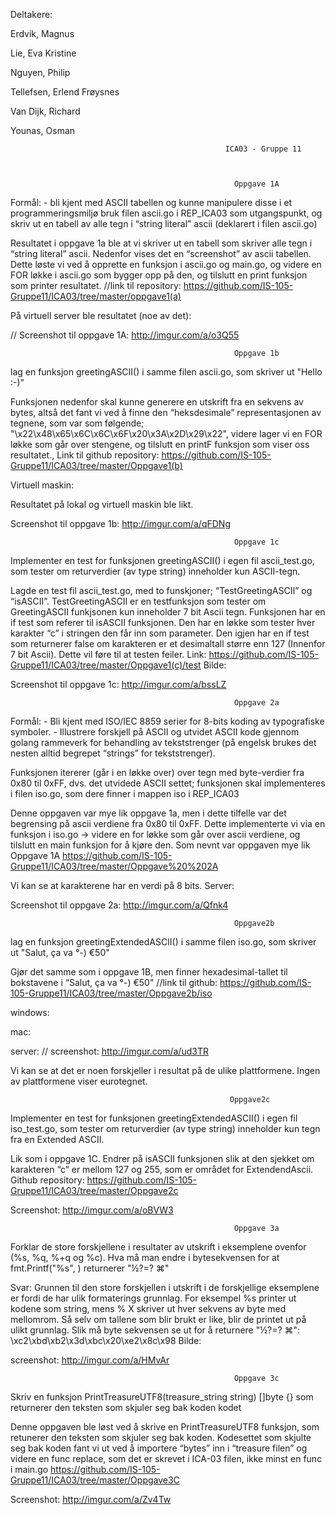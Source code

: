 Deltakere:

Erdvik, Magnus

Lie, Eva Kristine

Nguyen, Philip

Tellefsen, Erlend Frøysnes

Van Dijk, Richard

Younas, Osman



                                                    ICA03 - Gruppe 11
                                                      
                                                      
                                                      
                                                      Oppgave 1A
Formål: - bli kjent med ASCII tabellen og kunne manipulere disse i et programmeringsmiljø 
bruk filen ascii.go i REP_ICA03 som utgangspunkt, og skriv ut en tabell av alle tegn i “string literal” ascii (deklarert i filen ascii.go) 

Resultatet i oppgave 1a ble at vi skriver ut en tabell som skriver alle tegn i “string literal” ascii. Nedenfor vises det en “screenshot” av ascii tabellen. Dette løste vi ved å opprette en funksjon i ascii.go og main.go, og videre en FOR løkke i ascii.go som bygger opp på den, og tilslutt en print funksjon som printer resultatet. 
//link til repository: https://github.com/IS-105-Gruppe11/ICA03/tree/master/oppgave1(a)


På virtuell server ble resultatet (noe av det):

// Screenshot til oppgave 1A: http://imgur.com/a/o3Q55












                                                      Oppgave 1b
lag en funksjon greetingASCII() i samme filen ascii.go, som skriver ut "Hello :-)"

Funksjonen nedenfor skal kunne generere en utskrift fra en sekvens av bytes, altså det fant vi ved å finne den “heksdesimale” representasjonen av tegnene, som var som følgende; "\x22\x48\x65\x6C\x6C\x6F\x20\x3A\x2D\x29\x22", videre lager vi en FOR løkke som går over stengene, og tilslutt en printF funksjon som viser oss resultatet.,
Link til github repository: https://github.com/IS-105-Gruppe11/ICA03/tree/master/Oppgave1(b)

Virtuell maskin:

Resultatet på lokal og virtuell maskin ble likt.


Screenshot til oppgave 1b: http://imgur.com/a/qFDNg




                                                      Oppgave 1c
Implementer en test for funksjonen greetingASCII() i egen fil ascii_test.go, som tester om returverdier (av type string) inneholder kun ASCII-tegn. 

Lagde en test fil ascii_test.go, med to funskjoner; “TestGreetingASCII” og “isASCII”. TestGreetingASCII er en testfunksjon som tester om GreetingASCII funkjsonen kun inneholder 7 bit Ascii tegn. Funksjonen har en if test som referer til isASCII funksjonen. Den har en løkke som tester hver karakter “c” i stringen den får inn som parameter. Den igjen har en if test som returnerer false om karakteren er et desimaltall større enn 127 (Innenfor 7 bit Ascii). Dette vil føre til at testen feiler.
Link: https://github.com/IS-105-Gruppe11/ICA03/tree/master/Oppgave1(c)/test
Bilde: 

Screenshot til oppgave 1c: http://imgur.com/a/bssLZ













                                                      Oppgave 2a
Formål: - Bli kjent med ISO/IEC 8859 serier for 8-bits koding av typografiske symboler. - Illustrere forskjell på ASCII og utvidet ASCII kode gjennom golang rammeverk for behandling av tekststrenger (på engelsk brukes det nesten alltid begrepet “strings” for tekststrenger). 

Funksjonen itererer (går i en løkke over) over tegn med byte-verdier fra 0x80 til 0xFF, dvs. det utvidede ASCII settet; funksjonen skal implementeres i filen iso.go, som dere finner i mappen iso i REP_ICA03

Denne oppgaven var mye lik oppgave 1a, men i dette tilfelle var det begrensing på ascii verdiene fra 0x80 til 0xFF. Dette implementerte vi via en funksjon i iso.go -> videre en for løkke som går over ascii verdiene, og tilslutt en main funksjon for å kjøre den. Som nevnt var oppgaven mye lik Oppgave 1A
https://github.com/IS-105-Gruppe11/ICA03/tree/master/Oppgave%20%202A

Vi kan se at karakterene har en verdi på 8 bits.
Server:

Screenshot til oppgave 2a: http://imgur.com/a/Qfnk4










                                                      Oppgave2b
lag en funksjon greetingExtendedASCII() i samme filen iso.go, som skriver ut "Salut, ça va °-) €50"

Gjør det samme som i oppgave 1B, men finner hexadesimal-tallet til bokstavene i “Salut, ça va °-) €50"
//link til github: https://github.com/IS-105-Gruppe11/ICA03/tree/master/Oppgave2b/iso



windows:

mac:

server:
 // screenshot: http://imgur.com/a/ud3TR

Vi kan se at det er noen forskjeller i resultat på de ulike plattformene. Ingen av plattformene viser eurotegnet. 

                                                     
                                                     
                                                     
                                                     Oppgave2c
Implementer en test for funksjonen greetingExtendedASCII() i egen fil iso_test.go, som tester om returverdier (av type string) inneholder kun tegn fra en Extended ASCII. 

Lik som i oppgave 1C. Endrer på isASCII funksjonen slik at den sjekket om karakteren “c” er mellom 127 og 255, som er området for ExtendendAscii. 
Github repository: https://github.com/IS-105-Gruppe11/ICA03/tree/master/Oppgave2c



Screenshot: http://imgur.com/a/oBVW3





                                                      Oppgave 3a
Forklar de store forskjellene i resultater av utskrift i eksemplene ovenfor (%s, %q, %+q og %c). Hva må man endre i bytesekvensen for at fmt.Printf("%s", ) returnerer "½?=? ⌘" 

Svar:
Grunnen til den store forskjellen i utskrift i de forskjellige eksemplene er fordi de har ulik formaterings grunnlag. For eksempel %s printer ut kodene som string, mens % X skriver ut hver sekvens av byte med mellomrom. Så selv om tallene som blir brukt er like, blir de printet ut på ulikt grunnlag.
Slik må byte sekvensen se ut for å returnere "½?=? ⌘": \xc2\xbd\xb2\x3d\xbc\x20\xe2\x8c\x98
Bilde:

screenshot: http://imgur.com/a/HMvAr




                                                      Oppgave 3c
Skriv en funksjon PrintTreasureUTF8(treasure_string string) []byte {} som returnerer den teksten som skjuler seg bak koden kodet

Denne oppgaven ble løst ved å skrive en PrintTreasureUTF8 funksjon, som retunerer den teksten som skjuler seg bak koden. Kodesettet som skjulte seg bak koden fant vi ut ved å importere “bytes” inn i  “treasure filen” og videre en func replace, som det er skrevet i ICA-03 filen, ikke minst en func i main.go
https://github.com/IS-105-Gruppe11/ICA03/tree/master/Oppgave3C



Screenshot:  http://imgur.com/a/Zv4Tw
